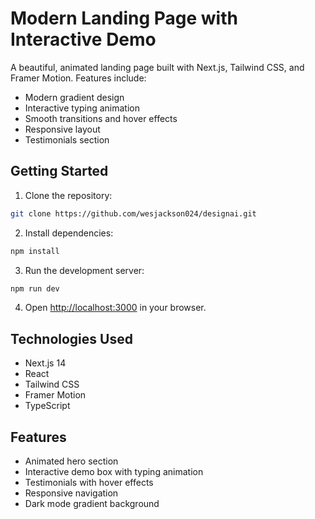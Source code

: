 # Modern Landing Page with Interactive Demo

A beautiful, animated landing page built with Next.js, Tailwind CSS, and Framer Motion. Features include:

- Modern gradient design
- Interactive typing animation
- Smooth transitions and hover effects
- Responsive layout
- Testimonials section

## Getting Started

1. Clone the repository:
```bash
git clone https://github.com/wesjackson024/designai.git
```

2. Install dependencies:
```bash
npm install
```

3. Run the development server:
```bash
npm run dev
```

4. Open [http://localhost:3000](http://localhost:3000) in your browser.

## Technologies Used

- Next.js 14
- React
- Tailwind CSS
- Framer Motion
- TypeScript

## Features

- Animated hero section
- Interactive demo box with typing animation
- Testimonials with hover effects
- Responsive navigation
- Dark mode gradient background 